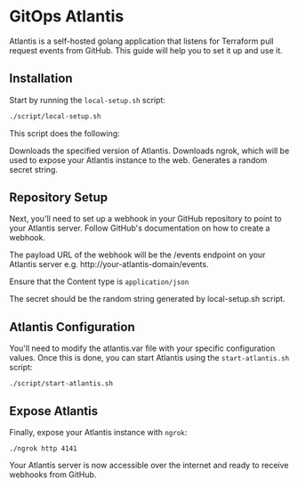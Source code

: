# GitOps Atlantis

Atlantis is a self-hosted golang application that listens for Terraform pull request events from GitHub. This guide will help you to set it up and use it.

## Installation

Start by running the `local-setup.sh` script:

```bash
./script/local-setup.sh
```

This script does the following:

Downloads the specified version of Atlantis.
Downloads ngrok, which will be used to expose your Atlantis instance to the web.
Generates a random secret string.

## Repository Setup
Next, you'll need to set up a webhook in your GitHub repository to point to your Atlantis server. Follow GitHub's documentation on how to create a webhook.

The payload URL of the webhook will be the /events endpoint on your Atlantis server e.g. http://your-atlantis-domain/events.

Ensure that the Content type is `application/json`

The secret should be the random string generated by local-setup.sh script.

## Atlantis Configuration
You'll need to modify the atlantis.var file with your specific configuration values. Once this is done, you can start Atlantis using the `start-atlantis.sh` script:
```
./script/start-atlantis.sh
```

## Expose Atlantis
Finally, expose your Atlantis instance with `ngrok`:
```
./ngrok http 4141
```

Your Atlantis server is now accessible over the internet and ready to receive webhooks from GitHub.